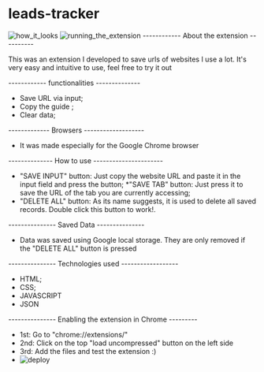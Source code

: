 # leads-tracker
![how_it_looks](https://user-images.githubusercontent.com/68081476/161401684-2c592268-19ab-4b81-a89b-266baacdc098.png)
![running_the_extension](https://user-images.githubusercontent.com/68081476/161401713-52ff9836-0f5c-4703-a7c9-0d85f4c0d335.png)
------------ About the extension ----------

This was an extension I developed to save urls of websites I use a lot. It's very easy and intuitive to use, feel free to try it out

------------ functionalities --------------
* Save URL via input;
* Copy the guide ;
* Clear data;

------------- Browsers -------------------

* It was made especially for the Google Chrome browser

-------------- How to use ----------------------
* "SAVE INPUT" button: Just copy the website URL and paste it in the input field and press the button;
*"SAVE TAB" button: Just press it to save the URL of the tab you are currently accessing;
* "DELETE ALL" button: As its name suggests, it is used to delete all saved records. Double click this button to work!.

--------------- Saved Data ---------------
* Data was saved using Google local storage. They are only removed if the "DELETE ALL" button is pressed

--------------- Technologies used ------------------
* HTML;
* CSS;
* JAVASCRIPT
* JSON

--------------- Enabling the extension in Chrome ---------
* 1st: Go to "chrome://extensions/"
* 2nd: Click on the top "load uncompressed" button on the left side
* 3rd: Add the files and test the extension :)
* ![deploy](https://user-images.githubusercontent.com/68081476/161401788-31b3dcbc-e790-462f-b4db-320cbf77aeee.png)

